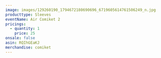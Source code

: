 ```yaml
---
image: images/129260190_1794672180690696_6719605614761506249_n.jpg
producttype: Sleeves
eventName: Air Comiket 2
pricings:
  - quantity: 1
    price: 25
onsale: false
asin: RQIhGEaKJ
merchandise: comiket
---
```

